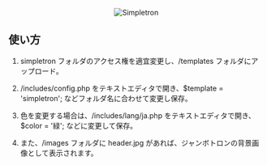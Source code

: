 <p align="center"><img src="https://user-images.githubusercontent.com/25574701/43054027-a1e80e52-8e6a-11e8-989c-7132c217335b.png" alt="Simpletron"></p>

## 使い方

1. simpletron フォルダのアクセス権を適宜変更し、/templates フォルダにアップロード。

2. /includes/config.php をテキストエディタで開き、$template = 'simpletron'; などフォルダ名に合わせて変更し保存。

3. 色を変更する場合は、/includes/lang/ja.php をテキストエディタで開き、$color = '緑'; などに変更して保存。

4. また、/images フォルダに header.jpg があれば、ジャンボトロンの背景画像として表示されます。

